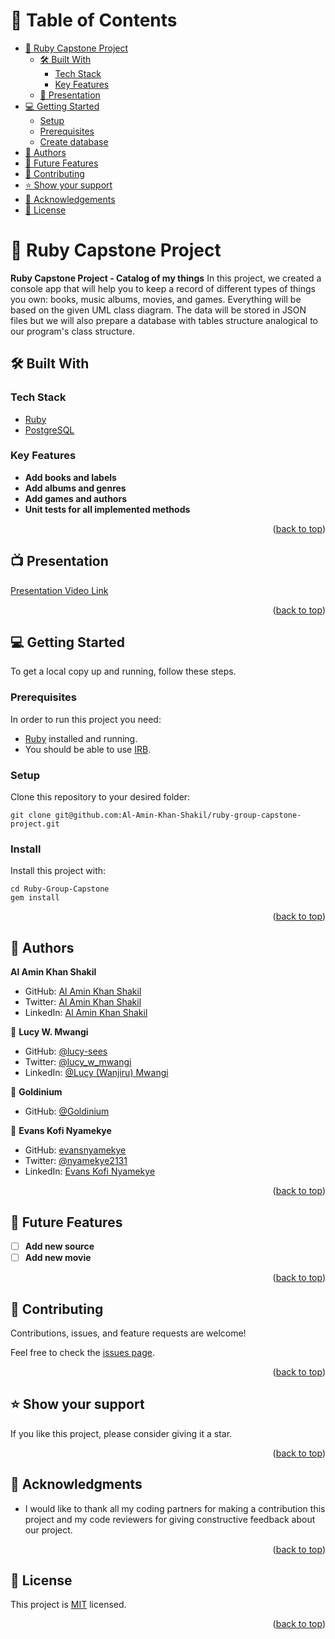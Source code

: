 # 📗 Table of Contents

- [💾 Ruby Capstone Project](#about-project)
  - [🛠 Built With](#built-with)
    - [Tech Stack](#tech-stack)
    - [Key Features](#key-features)
  - [🎥 Presentation](#video-link)
- [💻 Getting Started](#getting-started)
  - [Setup](#setup)
  - [Prerequisites](#prerequisites)
  - [Create database](#create-database)
- [👥 Authors](#authors)
- [🔭 Future Features](#future-features)
- [🤝 Contributing](#contributing)
- [⭐️ Show your support](#support)
- [🙏 Acknowledgements](#acknowledgements)
- [📝 License](#license)

# 📖 Ruby Capstone Project<a name="about-project"></a>

**Ruby Capstone Project - Catalog of my things** In this project, we created a console app that will help you to keep a record of different types of things you own: books, music albums, movies, and games. Everything will be based on the given UML class diagram. The data will be stored in JSON files but we will also prepare a database with tables structure analogical to our program's class structure.

## 🛠 Built With <a name="built-with"></a>

### Tech Stack <a name="tech-stack"></a>

<ul>
    <li><a href="https://www.ruby-lang.org/en/">Ruby</a></li>
    <li><a href="https://www.postgresql.org/">PostgreSQL</a></li>
</ul>


### Key Features <a name="key-features"></a>

- **Add books and labels**
- **Add albums and genres**
- **Add games and authors**
- **Unit tests for all implemented methods**

<p align="right">(<a href="#readme-top">back to top</a>)</p>

## 📺 Presentation <a name="video-link"></a>

   [Presentation Video Link](https://drive.google.com/file/d/1AFF-66o26bt9yx8oP2d2SlUUTM20AbUX/view?usp=sharing)

<p align="right">(<a href="#readme-top">back to top</a>)</p>


## 💻 Getting Started <a name="getting-started"></a>

To get a local copy up and running, follow these steps.

### Prerequisites

In order to run this project you need:

- [Ruby](https://www.ruby-lang.org/en/) installed and running.
- You should be able to use [IRB](https://en.wikipedia.org/wiki/Ruby_(programming_language)#Features).

### Setup

Clone this repository to your desired folder:

```
git clone git@github.com:Al-Amin-Khan-Shakil/ruby-group-capstone-project.git
```

### Install

Install this project with:

```
cd Ruby-Group-Capstone
gem install
```

<p align="right">(<a href="#readme-top">back to top</a>)</p>

## 👥 Authors <a name="authors"></a>

 **Al Amin Khan Shakil**
- GitHub: [Al Amin Khan Shakil](https://github.com/Al-Amin-Khan-Shakil)
- Twitter: [Al Amin Khan Shakil](https://twitter.com/AlAminKhan85004)
- LinkedIn: [Al Amin Khan Shakil](https://www.linkedin.com/in/al-amin-khan-shakil/)

👤 **Lucy W. Mwangi**

- GitHub: [@lucy-sees](https://github.com/lucy-sees)
- Twitter: [@lucy_w_mwangi](https://twitter.com/lucy_w_mwangi)
- LinkedIn: [@Lucy (Wanjiru) Mwangi](https://www.linkedin.com/in/lucy-wanjiru-mwangi)

👤 **Goldinium**

- GitHub: [@Goldinium](https://github.com/Goldinium)

👤 **Evans Kofi Nyamekye**

- GitHub: [evansnyamekye](https://github.com/evansnyamekye)
- Twitter: [@nyamekye2131](https://twitter.com/nyamekye2131)
- LinkedIn: [Evans Kofi Nyamekye](https://www.linkedin.com/in/evans-kofi-nyamekye-1980a4117/)

<p align="right">(<a href="#readme-top">back to top</a>)</p>

## 🔭 Future Features <a name="future-features"></a>

- [ ] **Add new source**
- [ ] **Add new movie**

<p align="right">(<a href="#readme-top">back to top</a>)</p>

## 🤝 Contributing <a name="contributing"></a>

Contributions, issues, and feature requests are welcome!

Feel free to check the [issues page](https://github.com/Al-Amin-Khan-Shakil/ruby-group-capstone-project/issues).

<p align="right">(<a href="#readme-top">back to top</a>)</p>

## ⭐️ Show your support <a name="support"></a>

If you like this project, please consider giving it a star.

<p align="right">(<a href="#readme-top">back to top</a>)</p>

## 🙏 Acknowledgments <a name="acknowledgements"></a>

- I would like to thank all my coding partners for making a contribution this project and my code reviewers for giving constructive feedback about our project.

<p align="right">(<a href="#readme-top">back to top</a>)</p>

## 📝 License <a name="license"></a>

This project is [MIT](https://github.com/Al-Amin-Khan-Shakil/ruby-group-capstone-project/blob/467cd2c853f0507f04952ca947c2b7acb932a4ce/LICENSE) licensed.

<p align="right">(<a href="#readme-top">back to top</a>)</p>
